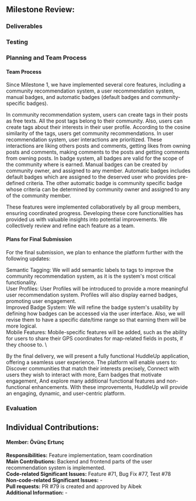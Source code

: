 ## Milestone Review: 

### Deliverables

### Testing

### Planning and Team Process

#### Team Process
Since Milestone 1, we have implemented several core features, including a community recommendation system, a user recommendation system, manual badges, and automatic badges (default badges and community-specific badges).

In community recommendation system, users can create tags in their posts as free texts. All the post tags belong to their community. Also, users can create tags about their interests in their user profile. According to the cosine similarity of the tags, users get community recommendations. 
In user recommendation system, user interactions are prioritized. These interactions are liking others posts and comments, getting likes from owning posts and comments, making comments to the posts and getting comments from owning posts.
In badge system, all badges are valid for the scope of the community where is earned. Manual badges can be created by community owner, and assigned to any member. Automatic badges includes default badges which are assigned to the deserved user who provides pre-defined criteria. The other automatic badge is community specific badge whose criteria can be determined by community owner and assigned to any of the community member.

These features were implemented collaboratively by all group members, ensuring coordinated progress. Developing these core functionalities has provided us with valuable insights into potential improvements. We collectively review and refine each feature as a team.

#### Plans for Final Submission
For the final submission, we plan to enhance the platform further with the following updates:

Semantic Tagging: We will add semantic labels to tags to improve the community recommendation system, as it is the system's most critical functionality. \
User Profiles: User Profiles will be introduced to provide a more meaningful user recommendation system. Profiles will also display earned badges, promoting user engagement. \
Improved Badge System: We will refine the badge system's usability by defining how badges can be accessed via the user interface. Also, we will revise them to have a specific date/time range so that earning them will be more logical. \
Mobile Features: Mobile-specific features will be added, such as the ability for users to share their GPS coordinates for map-related fields in posts, if they choose to. \

By the final delivery, we will present a fully functional HuddleUp application, offering a seamless user experience. The platform will enable users to: \
Discover communities that match their interests precisely,
Connect with users they wish to interact with more,
Earn badges that motivate engagement,
And explore many additional functional features and non-functional enhancements.
With these improvements, HuddleUp will provide an engaging, dynamic, and user-centric platform.

### Evaluation

## Individual Contributions:

#### Member: Övünç Ertunç
**Responsibilities:** Feature implementation, team coordination \
**Main Contributions:** Backend and frontend parts of the user recommendation system is implemented. \
**Code-related Significant Issues:** Feature #71, Bug Fix #77, Test #78 \
**Non-code-related Significant Issues:** - \
**Pull requests:** PR #79 is created and approved by Aibek \
**Additional Information:** -